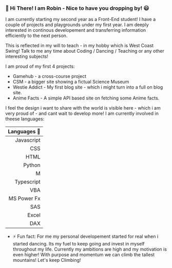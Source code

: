 ### 👋 Hi There! I am Robin - Nice to have you dropping by! :smiley:

I am currently starting my second year as a Front-End student! 
I have a couple of projects and playgrounds under my first year. 
I am deeply interested in continous developement and transferring information efficiently to the next person. 

This is reflected in my will to teach - in my hobby which is West Coast Swing!
Talk to me any time about Coding / Dancing / Teaching or any other interesting subjects! 

I am proud of my first 4 projects: 
- Gamehub - a cross-course project
- CSM - a bigger site showing a fictual Science Museum
- Westie Addict - My first blog site - which i might turn into a full on blog site. 
- Anime Facts - A simple API based site on fetching some Anime facts. 
  
I feel the design i want to share with the world is visible here - which i am very proud of - and cant wait to develop more! 
I am currently involved in theese languages: 

| Languages        🌱|
|-------------------:|
| Javascript         |
| CSS                |
| HTML               |
| Python             |
| M                  |
| Typescript         |
| VBA                |
| MS Power Fx        |
| SAS                |
| Excel              |
| DAX                |

- ⚡ Fun fact:
  For me my personal developement started for real when i started dancing. 
  Its my fuel to keep going and invest in myself throughout my life. 
  Currently my ambitions are high and my motivation is even higher! 
  With purpose and momentum we can climb the tallest mountains! Let's keep Climbing! 

<!--
**Lysaker-git/Lysaker-git** is a ✨ _special_ ✨ repository because its `README.md` (this file) appears on your GitHub profile.
